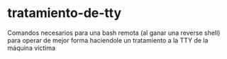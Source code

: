# tratamiento-de-tty
Comandos necesarios para una bash remota (al ganar una reverse shell) para operar de mejor forma haciendole un tratamiento a la TTY de la máquina víctima
